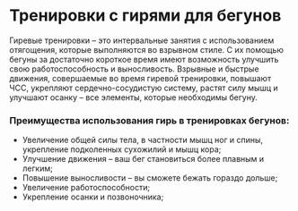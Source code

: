 # Тренировки с гирями для бегунов

Гиревые тренировки – это интервальные занятия с использованием отягощения, которые выполняются во взрывном стиле. 
С их помощью бегуны за достаточно короткое время имеют возможность улучшить свою работоспособность и выносливость. 
Взрывные и быстрые движения, совершаемые во время гиревой тренировки, повышают ЧСС, укрепляют сердечно-сосудистую систему, растят силу мышц и улучшают осанку – все элементы, которые необходимы бегуну. 

### Преимущества использования гирь в тренировках бегунов:
- Увеличение общей силы тела, в частности мышц ног и спины, укрепление подколенных сухожилий и мышц кора;
- Улучшение движения – ваш бег становиться более плавным и легким;
- Повышение выносливости – вы сможете бежать гораздо дольше;
- Увеличение работоспособности;
- Укрепление осанки и позвоночника;
